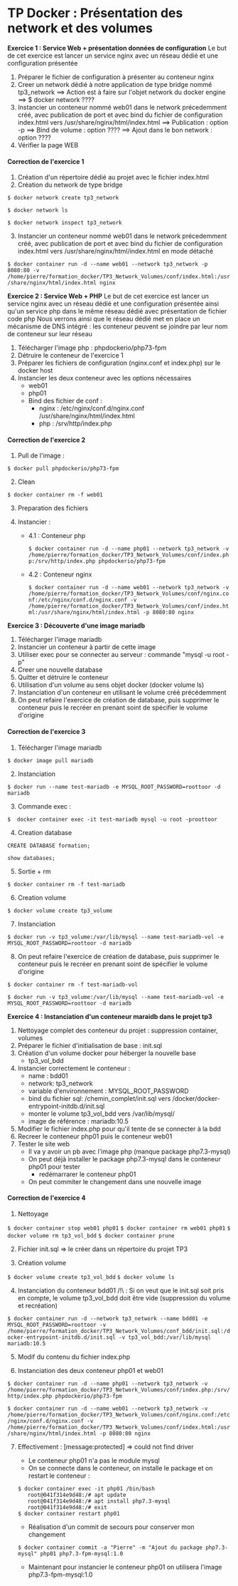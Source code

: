 # TP Docker : Présentation des network et des volumes

**Exercice 1 : Service Web + présentation données de configuration**
Le but de cet exercice est lancer un service nginx avec un réseau dédié et une configuration présentée
1. Préparer le fichier de configuration à présenter au conteneur nginx
2. Creer un network dédié à notre application de type bridge nommé tp3_network
    ==> Action est à faire sur l'objet network du docker engine
    ==> $ docker network ????
3. Instancier un conteneur nommé web01 dans le network précedemment créé, avec publication de port et avec bind du fichier de configuration index.html vers /usr/share/nginx/html/index.html
    ==> Publication : option -p
    ==> Bind de volume : option ????
    ==> Ajout dans le bon network : option ????
4. Vérifier la page WEB


#### Correction de l'exercice 1
1. Création d'un répertoire dédié au projet avec le fichier index.html
2. Création du network de type bridge

```$ docker network create tp3_network```

```$ docker network ls```

```$ docker network inspect tp3_network```

3. Instancier un conteneur nommé web01 dans le network précedemment créé, avec publication de port et avec bind du fichier de configuration index.html vers /usr/share/nginx/html/index.html en mode détaché

```$ docker container run -d --name web01 --network tp3_network -p 8080:80 -v /home/pierre/formation_docker/TP3_Network_Volumes/conf/index.html:/usr/share/nginx/html/index.html nginx```


**Exercice 2 : Service Web + PHP**
Le but de cet exercice est lancer un service nginx avec un réseau dédié et une configuration présentée
ainsi qu'un service php dans le même réseau dédié avec présentation de fichier code php
Nous verrons ainsi que le réseau dédié met en place un mécanisme de DNS intégré : les conteneur peuvent se joindre par leur nom de conteneur sur leur réseau

1. Télécharger l'image php : phpdockerio/php73-fpm
2. Détruire le conteneur de l'exercice 1
3. Préparer les fichiers de configuration (nginx.conf et index.php) sur le docker host
4. Instancier les deux conteneur avec les options nécessaires
    - web01
    - php01
    - Bind des fichier de conf :
        - nginx : /etc/nginx/conf.d/nginx.conf
                   /usr/share/nginx/html/index.html
        - php   : /srv/http/index.php


#### Correction de l'exercice 2

1. Pull de l'image :

```$ docker pull phpdockerio/php73-fpm```

2. Clean

```$ docker container rm -f web01```

3. Preparation des fichiers

4. Instancier :

    - 4.1 : Conteneur php
    
        ```$ docker container run -d --name php01 --network tp3_network -v /home/pierre/formation_docker/TP3_Network_Volumes/conf/index.php:/srv/http/index.php phpdockerio/php73-fpm```

    - 4.2 : Conteneur nginx

        ```$ docker container run -d --name web01 --network tp3_network -v /home/pierre/formation_docker/TP3_Network_Volumes/conf/nginx.conf:/etc/nginx/conf.d/nginx.conf -v /home/pierre/formation_docker/TP3_Network_Volumes/conf/index.html:/usr/share/nginx/html/index.html -p 8080:80 nginx```


**Exercice 3 : Découverte d'une image mariadb**
1. Télécharger l'image mariadb
2. Instancier un conteneur à partir de cette image
3. Utiliser exec pour se connecter au serveur : commande "mysql -u root -p"
4. Creer une nouvelle database
5. Quitter et détruire le conteneur
6. Utilisation d'un volume au sens objet docker (docker volume ls)
7. Instanciation d'un conteneur en utilisant le volume créé précédemment
8. On peut refaire l'exercice de création de database, puis supprimer le conteneur puis le recréer en prenant soint de spécifier le volume d'origine

#### Correction de l'exercice 3
1. Télécharger l'image mariadb

```$ docker image pull mariadb```

2. Instanciation

```$ docker run --name test-mariadb -e MYSQL_ROOT_PASSWORD=roottoor -d mariadb```

3. Commande exec :

```$  docker container exec -it test-mariadb mysql -u root -proottoor```

4. Creation database

```CREATE DATABASE formation;```

```show databases;```

5. Sortie + rm

```$ docker container rm -f test-mariadb```

6. Creation volume

```$ docker volume create tp3_volume```

7. Instanciation

```$ docker run -v tp3_volume:/var/lib/mysql --name test-mariadb-vol -e MYSQL_ROOT_PASSWORD=roottoor -d mariadb```

8. On peut refaire l'exercice de création de database, puis supprimer le conteneur puis le recréer en prenant soint de spécifier le volume d'origine

```$ docker container rm -f test-mariadb-vol```

```$ docker run -v tp3_volume:/var/lib/mysql --name test-mariadb-vol -e MYSQL_ROOT_PASSWORD=roottoor -d mariadb```


**Exercice 4 : Instanciation d'un conteneur maraidb dans le projet tp3**
1. Nettoyage complet des conteneur du projet : suppression container, volumes
2. Préparer le fichier d'initialisation de base : init.sql
3. Création d'un volume docker pour héberger la nouvelle base
    - tp3_vol_bdd
4. Instancier correctement le conteneur :
    - name : bdd01
    - network: tp3_network
    - variable d'environnement : MYSQL_ROOT_PASSWORD
    - bind du fichier sql: /chemin_complet/init.sql vers /docker/docker-entrypoint-initdb.d/init.sql
    - monter le volume tp3_vol_bdd vers /var/lib/mysql/
    - image de référence : mariadb:10.5
5. Modifier le fichier index.php pour qu'il tente de se connecter à la bdd
6. Recreer le conteneur php01 puis le conteneur web01
7. Tester le site web 
    - Il va y avoir un pb avec l'image php (manque package php7.3-mysql)
    - On peut déjà installer le package php7.3-mysql dans le conteneur php01 pour tester
        - redémarrarer le conteneur php01
    - On peut commiter le changement dans une nouvelle image


#### Correction de l'exercice 4

1. Nettoyage

```$ docker container stop web01 php01```
```$ docker container rm web01 php01```
```$ docker volume rm tp3_vol_bdd```
```$ docker container prune```

2. Fichier init.sql => le créer dans un répertoire du projet TP3

3. Création volume

```$ docker volume create tp3_vol_bdd```
```$ docker volume ls```

4. Instanciation du conteneur bdd01
/!\ : Si on veut que le init.sql soit pris en compte, le volume tp3_vol_bdd doit être vide (suppression du volume et recréation)

```$ docker container run -d --network tp3_network --name bdd01 -e MYSQL_ROOT_PASSWORD=roottoor -v /home/pierre/formation_docker/TP3_Network_Volumes/conf_bdd/init.sql:/docker-entrypoint-initdb.d/init.sql -v tp3_vol_bdd:/var/lib/mysql mariadb:10.5```

5. Modif du contenu du fichier index.php

6. Instanciation des deux conteneur php01 et web01

```$ docker container run -d --name php01 --network tp3_network -v /home/pierre/formation_docker/TP3_Network_Volumes/conf/index.php:/srv/http/index.php phpdockerio/php73-fpm```

```$ docker container run -d --name web01 --network tp3_network -v /home/pierre/formation_docker/TP3_Network_Volumes/conf/nginx.conf:/etc/nginx/conf.d/nginx.conf -v /home/pierre/formation_docker/TP3_Network_Volumes/conf/index.html:/usr/share/nginx/html/index.html -p 8080:80 nginx```

7. Effectivement :  [message:protected] => could not find driver
    - Le conteneur php01 n'a pas le module mysql
    - On se connecte dans le conteneur, on installe le package et on restart le conteneur :

    ```
    $ docker container exec -it php01 /bin/bash
       root@041f314e9d48:/# apt update
       root@041f314e9d48:/# apt install php7.3-mysql
       root@041f314e9d48:/# exit
    $ docker container restart php01
    ```
    
    - Réalisation d'un commit de secours pour conserver mon changement

    ```$ docker container commit -a "Pierre" -m "Ajout du package php7.3-mysql" php01 php7.3-fpm-mysql:1.0```

    - Maintenant pour instancier le conteneur php01 on utilisera l'image php7.3-fpm-mysql:1.0